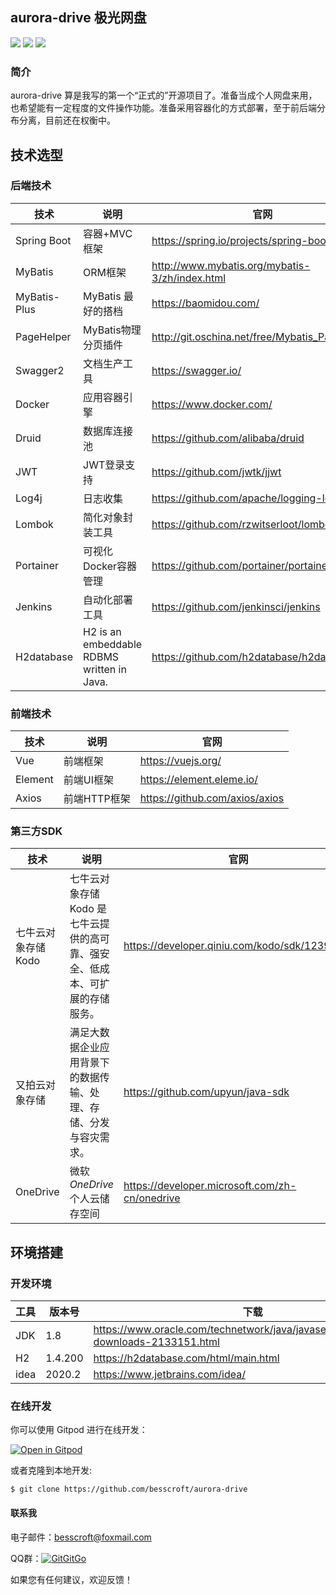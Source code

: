 ## aurora-drive	极光网盘

[![](https://img.shields.io/badge/%E5%BC%80%E5%8F%91%E8%BF%9B%E5%BA%A6-%E5%BC%80%E5%8F%91%E4%B8%AD-brightgreen?style=flat-square)]() [![](https://img.shields.io/badge/license-MIT-green?style=flat-square)](https://github.com/besscroft/SpringCloud-mall/blob/master/LICENSE) [![](https://img.shields.io/badge/release-v0.0.1-orange?style=flat-square)]()

### 简介

aurora-drive 算是我写的第一个“正式的”开源项目了。准备当成个人网盘来用，也希望能有一定程度的文件操作功能。准备采用容器化的方式部署，至于前后端分布分离，目前还在权衡中。

## 技术选型

### 后端技术

| 技术        | 说明                                       | 官网                                           |
| ----------- | ------------------------------------------ | ---------------------------------------------- |
| Spring Boot | 容器+MVC框架                               | https://spring.io/projects/spring-boot         |
| MyBatis     | ORM框架                                    | http://www.mybatis.org/mybatis-3/zh/index.html |
| MyBatis-Plus   | MyBatis 最好的搭档                                 | https://baomidou.com/ |
| PageHelper  | MyBatis物理分页插件                        | http://git.oschina.net/free/Mybatis_PageHelper |
| Swagger2    | 文档生产工具                               | https://swagger.io/                            |
| Docker      | 应用容器引擎                               | https://www.docker.com/                        |
| Druid       | 数据库连接池                               | https://github.com/alibaba/druid               |
| JWT         | JWT登录支持                                | https://github.com/jwtk/jjwt                   |
| Log4j       | 日志收集                                   | https://github.com/apache/logging-log4j2       |
| Lombok      | 简化对象封装工具                           | https://github.com/rzwitserloot/lombok         |
| Portainer   | 可视化Docker容器管理                       | https://github.com/portainer/portainer         |
| Jenkins     | 自动化部署工具                             | https://github.com/jenkinsci/jenkins           |
| H2database  | H2 is an embeddable RDBMS written in Java. | https://github.com/h2database/h2database       |

### 前端技术

| 技术     | 说明                  | 官网                           |
| -------- | --------------------- | ------------------------------ |
| Vue      | 前端框架              | https://vuejs.org/             |
| Element  | 前端UI框架            | https://element.eleme.io/      |
| Axios    | 前端HTTP框架          | https://github.com/axios/axios |

### 第三方SDK

| 技术                | 说明                                                         | 官网                                           |
| ------------------- | ------------------------------------------------------------ | ---------------------------------------------- |
| 七牛云对象存储 Kodo | 七牛云对象存储 Kodo 是七牛云提供的高可靠、强安全、低成本、可扩展的存储服务。 | https://developer.qiniu.com/kodo/sdk/1239/java |
| 又拍云对象存储      | 满足大数据企业应用背景下的数据传输、处理、存储、分发与容灾需求。 | https://github.com/upyun/java-sdk              |
| OneDrive            | 微软*OneDrive*个人云储存空间                                 | https://developer.microsoft.com/zh-cn/onedrive |

## 环境搭建

### 开发环境

| 工具          | 版本号  | 下载                                                         |
| ------------- | ------- | ------------------------------------------------------------ |
| JDK           | 1.8     | https://www.oracle.com/technetwork/java/javase/downloads/jdk8-downloads-2133151.html |
| H2            | 1.4.200 | https://h2database.com/html/main.html                        |
| idea         | 2020.2   | https://www.jetbrains.com/idea/     |

### 在线开发

你可以使用 Gitpod 进行在线开发：

<p><a href="https://gitpod.io/#https://github.com/besscroft/aurora-drive" rel="nofollow"><img src="https://camo.githubusercontent.com/1eb1ddfea6092593649f0117f7262ffa8fbd3017/68747470733a2f2f676974706f642e696f2f627574746f6e2f6f70656e2d696e2d676974706f642e737667" alt="Open in Gitpod" data-canonical-src="https://gitpod.io/button/open-in-gitpod.svg" style="max-width:100%;"></a></p>

或者克隆到本地开发:

```
$ git clone https://github.com/besscroft/aurora-drive
```

#### 联系我

电子邮件：besscroft@foxmail.com

QQ群：<a target="_blank" href="https://qm.qq.com/cgi-bin/qm/qr?k=QGRHYDL2XE46mQMgl54WtIUl5pSuHVKP&jump_from=webapi"><img border="0" src="http://pub.idqqimg.com/wpa/images/group.png" alt="GitGitGo" title="GitGitGo"></a>

如果您有任何建议，欢迎反馈！